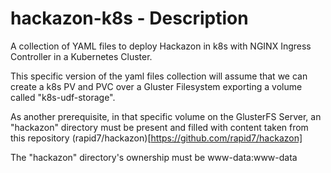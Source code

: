 # hackazon-k8s - Description
A collection of YAML files to deploy Hackazon in k8s with NGINX Ingress Controller in a Kubernetes Cluster. 

This specific version of the yaml files collection will assume that we can create a k8s PV and PVC over a Gluster Filesystem exporting a volume called "k8s-udf-storage". 

As another prerequisite, in that specific volume on the GlusterFS Server, an "hackazon" directory must be present and filled with content taken from this repository (rapid7/hackazon)[https://github.com/rapid7/hackazon] 

The "hackazon" directory's ownership must be www-data:www-data
